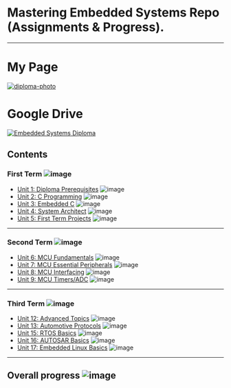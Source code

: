 # Mastering Embedded Systems Repo (Assignments & Progress).

---
# My Page

[![diploma-photo](https://github.com/Mo-Alsehli/Master_Embedded_Systems/assets/98949843/c77fc328-03d3-4516-aca5-4a32d192664a)]([https://www.learn-in-depth.com/online-diploma/mohamed.m.alsehli%40gmail.com])

# Google Drive

[![Embedded Systems Diploma](https://user-images.githubusercontent.com/98949843/230186337-eb77c1b7-9fc9-48e7-a62c-824d9655b85b.png)]([https://drive.google.com/drive/folders/14fDA-kQDxM-L3riE7fh2rkt6n-VYQuSn?usp=share_link](https://www.learn-in-depth.com/online-diploma/mohamed.m.alsehli%40gmail.com))

## Contents

### First Term ![image](https://progress-bar.dev/40/?title=In_Progress)

- [Unit 1: Diploma Prerequisites](https://github.com/Mo-Alsehli/Master_Embedded_Systems) ![image](https://progress-bar.dev/100/?title=No_Assignments&color=bababa)
- [Unit 2: C Programming](Unit_2_C_Programming) ![image](https://progress-bar.dev/100/)
- [Unit 3: Embedded C](https://github.com/Mo-Alsehli/Master_Embedded_Systems) ![image](https://progress-bar.dev/0/)
- [Unit 4: System Architect](https://github.com/Mo-Alsehli/Master_Embedded_Systems) ![image](https://progress-bar.dev/0/)
- [Unit 5: First Term Projects](https://github.com/Mo-Alsehli/Master_Embedded_Systems) ![image](https://progress-bar.dev/0/)

---

### Second Term ![image](https://progress-bar.dev/0/?title=Start_Soon&color=ff0000)

- [Unit 6: MCU Fundamentals](https://github.com/Mo-Alsehli/Master_Embedded_Systems) ![image](https://progress-bar.dev/0/)
- [Unit 7: MCU Essential Peripherals](https://github.com/Mo-Alsehli/Master_Embedded_Systems) ![image](https://progress-bar.dev/0/)
- [Unit 8: MCU Interfacing](https://github.com/Mo-Alsehli/Master_Embedded_Systems) ![image](https://progress-bar.dev/0/)
- [Unit 9: MCU Timers/ADC](https://github.com/Mo-Alsehli/Master_Embedded_Systems) ![image](https://progress-bar.dev/0/)

---

### Third Term ![image](https://progress-bar.dev/0/?title=Start_Soon&color=ff0000)

- [Unit 12: Advanced Topics](https://github.com/Mo-Alsehli/Master_Embedded_Systems) ![image](https://progress-bar.dev/0/)
- [Unit 13: Automotive Protocols](https://github.com/Mo-Alsehli/Master_Embedded_Systems) ![image](https://progress-bar.dev/0/)
- [Unit 15: RTOS Basics](https://github.com/Mo-Alsehli/Master_Embedded_Systems) ![image](https://progress-bar.dev/0/)
- [Unit 16: AUTOSAR Basics](https://github.com/Mo-Alsehli/Master_Embedded_Systems) ![image](https://progress-bar.dev/0/)
- [Unit 17: Embedded Linux Basics](https://github.com/Mo-Alsehli/Master_Embedded_Systems) ![image](https://progress-bar.dev/0/)

---

## Overall progress ![image](https://progress-bar.dev/0/?scale=3&title=Terms&suffix=&width=230&color=aa00ff)
